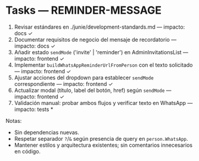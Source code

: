 # Tasks — REMINDER-MESSAGE

1. Revisar estándares en ./junie/development-standards.md — impacto: docs ✓
2. Documentar requisitos de negocio del mensaje de recordatorio — impacto: docs ✓
3. Añadir estado `sendMode` ('invite' | 'reminder') en AdminInvitationsList — impacto: frontend ✓
4. Implementar `buildWhatsAppReminderUrlFromPerson` con el texto solicitado — impacto: frontend ✓
5. Ajustar acciones del dropdown para establecer `sendMode` correspondiente — impacto: frontend ✓
6. Actualizar modal (título, label del botón, href) según `sendMode` — impacto: frontend ✓
7. Validación manual: probar ambos flujos y verificar texto en WhatsApp — impacto: tests *

Notas:
- Sin dependencias nuevas.
- Respetar separador `?`/`&` según presencia de query en `person.WhatsApp`.
- Mantener estilos y arquitectura existentes; sin comentarios innecesarios en código.
